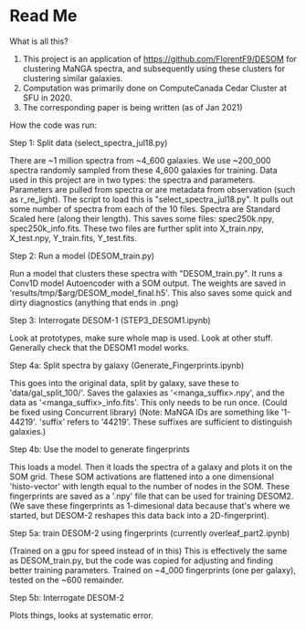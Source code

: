 # Read Me

What is all this?
1) This project is an application of https://github.com/FlorentF9/DESOM for clustering MaNGA spectra, and subsequently using these clusters for clustering similar galaxies.
2) Computation was primarily done on ComputeCanada Cedar Cluster at SFU in 2020.
3) The corresponding paper is being written (as of Jan 2021)

How the code was run:

Step 1: Split data (select_spectra_jul18.py)

There are ~1 million spectra from ~4_600 galaxies. We use ~200_000 spectra randomly sampled from these 4_600 galaxies for training.
Data used in this project are in two types: the spectra and parameters. Parameters are pulled from spectra or are metadata from observation (such as r_re_light).
The script to load this is "select_spectra_jul18.py". It pulls out some number of spectra from each of the 10 files.
Spectra are Standard Scaled here (along their length).
This saves some files: spec250k.npy, spec250k_info.fits. These two files are further split into X_train.npy, X_test.npy, Y_train.fits, Y_test.fits.

Step 2: Run a model (DESOM_train.py)

Run a model that clusters these spectra with "DESOM_train.py". It runs a Conv1D model Autoencoder with a SOM output. The weights are saved in 'results/tmp/$arg/DESOM_model_final.h5'. This also saves some quick and dirty diagnostics (anything that ends in .png)

Step 3: Interrogate DESOM-1 (STEP3_DESOM1.ipynb)

Look at prototypes, make sure whole map is used. Look at other stuff. Generally check that the DESOM1 model works.

Step 4a: Split spectra by galaxy (Generate_Fingerprints.ipynb)

This goes into the original data, split by galaxy, save these to 'data/gal_split_100/'. Saves the galaxies as '<manga_suffix>.npy', and the data as '<manga_suffix>_info.fits'.
This only needs to be run once. (Could be fixed using Concurrent library)
(Note: MaNGA IDs are something like '1-44219'. 'suffix' refers to '44219'. These suffixes are sufficient to distinguish galaxies.)

Step 4b: Use the model to generate fingerprints

This loads a model. Then it loads the spectra of a galaxy and plots it on the SOM grid. These SOM activations are flattened into a one dimensional 'histo-vector' with length equal to the number of nodes in the SOM. These fingerprints are saved as a '.npy' file that can be used for training DESOM2. (We save these fingerprints as 1-dimesional data because that's where we started, but DESOM-2 reshapes this data back into a 2D-fingerprint).

Step 5a: train DESOM-2 using fingerprints (currently overleaf_part2.ipynb)

(Trained on a gpu for speed instead of in this)
This is effectively the same as DESOM_train.py, but the code was copied for adjusting and finding better training parameters. Trained on ~4_000 fingerprints (one per galaxy), tested on the ~600 remainder.

Step 5b: Interrogate DESOM-2

Plots things, looks at systematic error.
